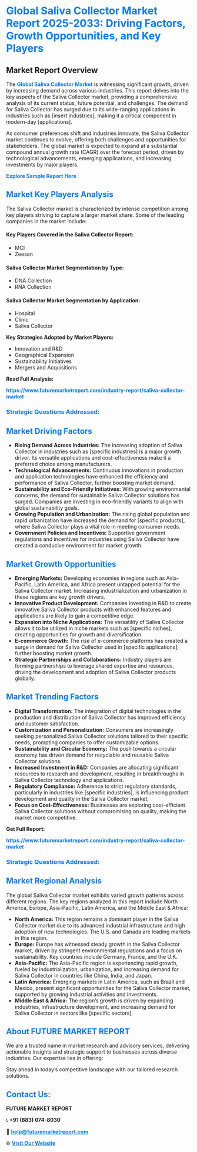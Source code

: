 <h1 style="color: #007BFF;">Global Saliva Collector Market Report 2025-2033: Driving Factors, Growth Opportunities, and Key Players</h1>

<section id="overview">
<h2>Market Report Overview</h2>
<p>The <a href="https://www.futuremarketreport.com/industry-report/saliva-collector-market" style="color: #007BFF; text-decoration: none;"><strong>Global Saliva Collector Market</strong></a> is witnessing significant growth, driven by increasing demand across various industries. This report delves into the key aspects of the Saliva Collector market, providing a comprehensive analysis of its current status, future potential, and challenges. The demand for Saliva Collector has surged due to its wide-ranging applications in industries such as [insert industries], making it a critical component in modern-day [applications].</p>
<p>As consumer preferences shift and industries innovate, the Saliva Collector market continues to evolve, offering both challenges and opportunities for stakeholders. The global market is expected to expand at a substantial compound annual growth rate (CAGR) over the forecast period, driven by technological advancements, emerging applications, and increasing investments by major players.</p>
</section>

<section id="overview">
<p><a href="https://www.futuremarketreport.com/request-sample/reportId=123191" style="color: #007BFF; text-decoration: none;"><strong>Explore Sample Report Here</strong></a></p>
</section>

<section id="key-players">
<h2 style="color: #007BFF;">Market Key Players Analysis</h2>
<p>The Saliva Collector market is characterized by intense competition among key players striving to capture a larger market share. Some of the leading companies in the market include:</p>
<h4>Key Players Covered in the Saliva Collector Report:</h4>
<ul><li>MCI</li><li>Zeesan</li></ul>
<h4>Saliva Collector Market Segmentation by Type:</h4>
<ul><li>DNA Collection</li><li>RNA Collection</li></ul>

<h4>Saliva Collector Market Segmentation by Application:</h4>
<ul><li>Hospital</li><li>Clinic</li><li>Saliva Collector</li></ul>
<p><strong>Key Strategies Adopted by Market Players:</strong></p>
<ul>
<li>Innovation and R&D</li>
<li>Geographical Expansion</li>
<li>Sustainability Initiatives</li>
<li>Mergers and Acquisitions</li>
</ul>
</section>

<section>
<p><strong>Read Full Analysis: </strong></p><a href="https://www.futuremarketreport.com/industry-report/saliva-collector-market" style="color: #007BFF; text-decoration: none;"><strong>https://www.futuremarketreport.com/industry-report/saliva-collector-market</strong></a>
<h3 style="color: #007BFF;">Strategic Questions Addressed:</h3>
</section>

<section id="driving-factors">
<h2 style="color: #007BFF;">Market Driving Factors</h2>
<ul>
<li><strong>Rising Demand Across Industries:</strong> The increasing adoption of Saliva Collector in industries such as [specific industries] is a major growth driver. Its versatile applications and cost-effectiveness make it a preferred choice among manufacturers.</li>
<li><strong>Technological Advancements:</strong> Continuous innovations in production and application technologies have enhanced the efficiency and performance of Saliva Collector, further boosting market demand.</li>
<li><strong>Sustainability and Eco-Friendly Initiatives:</strong> With growing environmental concerns, the demand for sustainable Saliva Collector solutions has surged. Companies are investing in eco-friendly variants to align with global sustainability goals.</li>
<li><strong>Growing Population and Urbanization:</strong> The rising global population and rapid urbanization have increased the demand for [specific products], where Saliva Collector plays a vital role in meeting consumer needs.</li>
<li><strong>Government Policies and Incentives:</strong> Supportive government regulations and incentives for industries using Saliva Collector have created a conducive environment for market growth.</li>
</ul>
</section>

<section id="growth-opportunities">
<h2 style="color: #007BFF;">Market Growth Opportunities</h2>
<ul>
<li><strong>Emerging Markets:</strong> Developing economies in regions such as Asia-Pacific, Latin America, and Africa present untapped potential for the Saliva Collector market. Increasing industrialization and urbanization in these regions are key growth drivers.</li>
<li><strong>Innovative Product Development:</strong> Companies investing in R&D to create innovative Saliva Collector products with enhanced features and applications are likely to gain a competitive edge.</li>
<li><strong>Expansion into Niche Applications:</strong> The versatility of Saliva Collector allows it to be utilized in niche markets such as [specific niches], creating opportunities for growth and diversification.</li>
<li><strong>E-commerce Growth:</strong> The rise of e-commerce platforms has created a surge in demand for Saliva Collector used in [specific applications], further boosting market growth.</li>
<li><strong>Strategic Partnerships and Collaborations:</strong> Industry players are forming partnerships to leverage shared expertise and resources, driving the development and adoption of Saliva Collector products globally.</li>
</ul>
</section>

<section id="trending-factors">
<h2 style="color: #007BFF;">Market Trending Factors</h2>
<ul>
<li><strong>Digital Transformation:</strong> The integration of digital technologies in the production and distribution of Saliva Collector has improved efficiency and customer satisfaction.</li>
<li><strong>Customization and Personalization:</strong> Consumers are increasingly seeking personalized Saliva Collector solutions tailored to their specific needs, prompting companies to offer customizable options.</li>
<li><strong>Sustainability and Circular Economy:</strong> The push towards a circular economy has driven demand for recyclable and reusable Saliva Collector solutions.</li>
<li><strong>Increased Investment in R&D:</strong> Companies are allocating significant resources to research and development, resulting in breakthroughs in Saliva Collector technology and applications.</li>
<li><strong>Regulatory Compliance:</strong> Adherence to strict regulatory standards, particularly in industries like [specific industries], is influencing product development and quality in the Saliva Collector market.</li>
<li><strong>Focus on Cost-Effectiveness:</strong> Businesses are exploring cost-efficient Saliva Collector solutions without compromising on quality, making the market more competitive.</li>
</ul>
</section>

<section>
<p><strong>Get Full Report: </strong></p><a href="https://www.futuremarketreport.com/industry-report/saliva-collector-market" style="color: #007BFF; text-decoration: none;"><strong>https://www.futuremarketreport.com/industry-report/saliva-collector-market</strong></a>
<h3 style="color: #007BFF;">Strategic Questions Addressed:</h3>
</section>


<section id="regional-analysis">
<h2 style="color: #007BFF;">Market Regional Analysis</h2>
<p>The global Saliva Collector market exhibits varied growth patterns across different regions. The key regions analyzed in this report include North America, Europe, Asia-Pacific, Latin America, and the Middle East & Africa:</p>
<ul>
<li><strong>North America:</strong> This region remains a dominant player in the Saliva Collector market due to its advanced industrial infrastructure and high adoption of new technologies. The U.S. and Canada are leading markets in this region.</li>
<li><strong>Europe:</strong> Europe has witnessed steady growth in the Saliva Collector market, driven by stringent environmental regulations and a focus on sustainability. Key countries include Germany, France, and the U.K.</li>
<li><strong>Asia-Pacific:</strong> The Asia-Pacific region is experiencing rapid growth, fueled by industrialization, urbanization, and increasing demand for Saliva Collector in countries like China, India, and Japan.</li>
<li><strong>Latin America:</strong> Emerging markets in Latin America, such as Brazil and Mexico, present significant opportunities for the Saliva Collector market, supported by growing industrial activities and investments.</li>
<li><strong>Middle East & Africa:</strong> The region’s growth is driven by expanding industries, infrastructure development, and increasing demand for Saliva Collector in sectors like [specific sectors].</li>
</ul>
</section>

<footer>
<h2 style="color: #007BFF;">About FUTURE MARKET REPORT</h2>
<p>We are a trusted name in market research and advisory services, delivering actionable insights and strategic support to businesses across diverse industries. Our expertise lies in offering:</p>

<p>Stay ahead in today’s competitive landscape with our tailored research solutions.</p>

<h2 style="color: #007BFF;">Contact Us:</h2>
<p><strong>FUTURE MARKET REPORT</strong></p>
<p>📞 <strong>+91 (883) 074-8030</strong></p>
<p>📧 <strong><a href="mailto:help@futuremarketreport.com" style="color: #007BFF;">help@futuremarketreport.com</a></strong></p>
<p>🌐 <strong><a href="https://www.futuremarketreport.com/" style="color: #007BFF;">Visit Our Website</a></strong></p>
</footer>